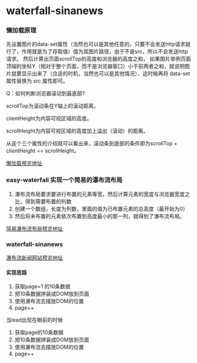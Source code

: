 # waterfall-sinanews
### 懒加载原理

先设置图片的data-set属性（当然也可以是其他任意的，只要不会发送http请求就行了，作用就是为了存取值）值为其图片路径，由于不是src，所以不会发送http请求。 然后计算出页面scrollTop的高度和浏览器的高度之和， 如果图片举例页面顶端的坐标Y（相对于整个页面，而不是浏览器窗口）小于前两者之和，就说明图片就要显示出来了（合适的时机，当然也可以是其他情况），这时候再将 data-set 属性替换为 src 属性即可。

Q：如何判断浏览器滚动到最底部?

scrollTop为滚动条在Y轴上的滚动距离。

clientHeight为内容可视区域的高度。

scrollHeight为内容可视区域的高度加上溢出（滚动）的距离。

从这个三个属性的介绍就可以看出来，滚动条到底部的条件即为scrollTop + clientHeight == scrollHeight。

[懒加载预览地址](https://yomaris.github.io/waterfall-sinanews/LazyLoad.html)

### easy-waterfall 实现一个简易的瀑布流布局

1. 瀑布流布局要求要进行布置的元素等宽，然后计算元素的宽度与浏览器宽度之比，得到需要布置的列数
2. 创建一个数组，长度为列数，里面的值为已布置元素的总高度（最开始为0）
3. 然后将未布置的元素依次布置到高度最小的那一列，就得到了瀑布流布局。

[简易瀑布流布局预览地址](https://yomaris.github.io/waterfall-sinanews/easy-waterfall.html)

### waterfall-sinanews

[瀑布流新闻网站预览地址](https://yomaris.github.io/waterfall-sinanews/waterfall-sinanews.html)

#### 实现思路
1. 获取page=1 的10条数据
2. 把10条数据拼装成DOM放到页面
3. 使用瀑布流去摆放DOM的位置
4. page++
 
当lead出现在眼前的时候

1. 获取page的10条数据
2. 把10条数据拼装成DOM放到页面
3. 使用瀑布流去摆放DOM的位置
4. page++
